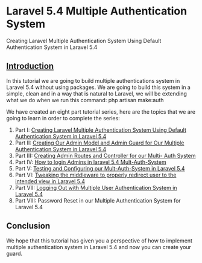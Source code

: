 # Laravel 5.4 Multiple Authentication System
Creating Laravel Multiple Authentication System Using Default Authentication System in Laravel 5.4 

## [Introduction](http://muva.co.ke/blog/laravel-5-4-multiple-authentication-system-using-default-authentication-system/)
In this tutorial we are going to build multiple authentications system in Laravel 5.4 without using
packages. We are going to build this system in a simple, clean and in a way that is natural to
Laravel, we will be extending what we do when we run this command: php artisan make:auth

We have created an eight part tutorial series, here are the topics that we are going to learn in order to complete the series:
1. Part I: [Creating Laravel Multiple Authentication System Using Default Authentication System in Laravel 5.4](http://muva.co.ke/blog/laravel-multiple-authentication-system-using-default-authentication-system-in-laravel-5-4/)
2. Part II: [Creating Our Admin Model and Admin Guard for Our Multiple Authentication System in Laravel 5.4](http://muva.co.ke/blog/laravel-5-4-our-admin-model-and-admin-guard/)
3. Part III: [Creating Admin Routes and Controller for our Multi- Auth System](http://muva.co.ke/blog/part-iii-creating-admin-routes-and-controller-for-our-multiple-authentication-system-in-laravel-5-4/)
4. Part IV: [How to login Admins in laravel 5.4 Mult-Auth-System](http://muva.co.ke/blog/part-iv-how-to-login-admins-in-our-laravel-5-4-multiple-authentication-system/)
5. Part V:  [Testing and Configuring our Mult-Auth-System in Laravel 5.4](http://muva.co.ke/blog/part-v-testing-configuring-multiple-authentication-system-laravel-5-4/)
6. Part VI: [Tweaking the middleware to properly redirect user to the intended view in Laravel 5.4](http://muva.co.ke/blog/part-vi-tweaking-the-middleware-to-properly-redirect-user-to-the-intended-view-in-laravel-5-4/)
7. Part VII: [Logging Out with Multiple User Authentication System in Laravel 5.4](http://muva.co.ke/blog/part-vii-logging-multiple-user-authentication-system-laravel-5-4/)
8. Part VIII: Password Reset in our Multiple Authentication System for Laravel 5.4

## Conclusion
We hope that this tutorial has given you a perspective of how to implement multiple authentication system in Laravel 5.4 and now you can create your guard.
 
